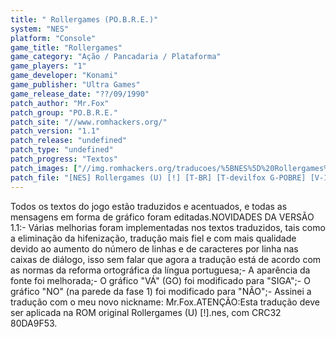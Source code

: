 ```yaml
---
title: " Rollergames (PO.B.R.E.)"
system: "NES"
platform: "Console"
game_title: "Rollergames"
game_category: "Ação / Pancadaria / Plataforma"
game_players: "1"
game_developer: "Konami"
game_publisher: "Ultra Games"
game_release_date: "??/09/1990"
patch_author: "Mr.Fox"
patch_group: "PO.B.R.E."
patch_site: "//www.romhackers.org/"
patch_version: "1.1"
patch_release: "undefined"
patch_type: "undefined"
patch_progress: "Textos"
patch_images: ["//img.romhackers.org/traducoes/%5BNES%5D%20Rollergames%20-%20POBRE%20-%201.png","//img.romhackers.org/traducoes/%5BNES%5D%20Rollergames%20-%20POBRE%20-%202.png","//img.romhackers.org/traducoes/%5BNES%5D%20Rollergames%20-%20POBRE%20-%203.png"]
patch_file: "[NES] Rollergames (U) [!] [T-BR] [T-devilfox G-POBRE] [V-1.0 P-100% A-2008].zip"
---
```

Todos os textos do jogo estão traduzidos e acentuados, e todas as mensagens em forma de gráfico foram editadas.NOVIDADES DA VERSÃO 1.1:- Várias melhorias foram implementadas nos textos traduzidos, tais como a eliminação da hifenização, tradução mais fiel e com mais qualidade devido ao aumento do número de linhas e de caracteres por linha nas caixas de diálogo, isso sem falar que agora a tradução está de acordo com as normas da reforma ortográfica da língua portuguesa;- A aparência da fonte foi melhorada;- O gráfico "VÁ" (GO) foi modificado para "SIGA";- O gráfico "NO" (na parede da fase 1) foi modificado para "NÃO";- Assinei a tradução com o meu novo nickname: Mr.Fox.ATENÇÃO:Esta tradução deve ser aplicada na ROM original Rollergames (U) [!].nes, com CRC32 80DA9F53.